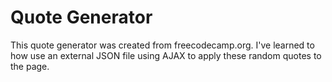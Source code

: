 # Quote Generator
This quote generator was created from freecodecamp.org. I've learned to how use an external JSON file using AJAX to apply these random quotes to the page.
